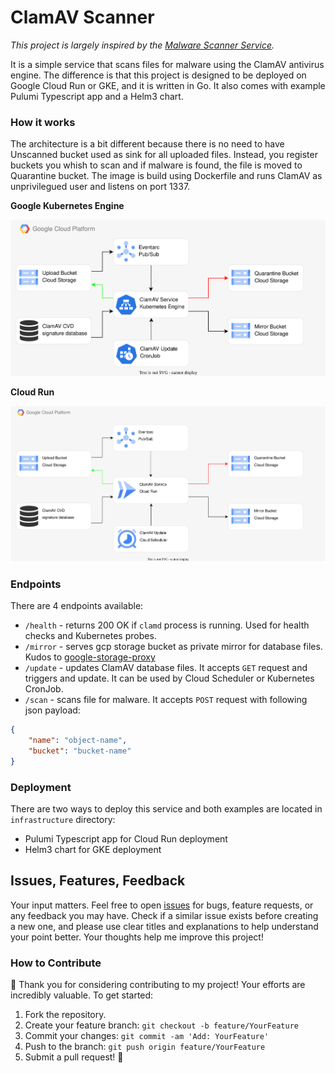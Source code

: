 # ClamAV Scanner

*This project is largely inspired by the [Malware Scanner Service](https://github.com/GoogleCloudPlatform/docker-clamav-malware-scanner).*

It is a simple service that scans files for malware using the ClamAV antivirus engine. The difference is that this project is designed to be deployed on Google Cloud Run or GKE, and it is written in Go. It also comes with example Pulumi Typescript app and a Helm3 chart.

### How it works
The architecture is a bit different because there is no need to have Unscanned bucket used as sink for all uploaded files. Instead, you register buckets you whish to scan and if malware is found, the file is moved to Quarantine bucket. The image is build using Dockerfile and runs ClamAV as unprivilegued user and listens on port 1337.

**Google Kubernetes Engine**

![GKE diagram](gke-diagram.svg)

**Cloud Run**

![Cloud Run diagram](cloudrun-diagram.svg)

### Endpoints

There are 4 endpoints available:
- `/health` - returns 200 OK if `clamd` process is running. Used for health checks and Kubernetes probes.
- `/mirror` - serves gcp storage bucket as private mirror for database files. Kudos to [google-storage-proxy](https://github.com/cirruslabs/google-storage-proxy)
- `/update` - updates ClamAV database files. It accepts `GET` request and triggers and update. It can be used by Cloud Scheduler or Kubernetes CronJob.
- `/scan` - scans file for malware. It accepts `POST` request with following json payload:

```json
{
    "name": "object-name",
    "bucket": "bucket-name"
}
```

### Deployment

There are two ways to deploy this service and both examples are located in `infrastructure` directory:
- Pulumi Typescript app for Cloud Run deployment
- Helm3 chart for GKE deployment

## Issues, Features, Feedback

Your input matters. Feel free to open [issues](https://github.com/losisin/gcp-pac/issues) for bugs, feature requests, or any feedback you may have. Check if a similar issue exists before creating a new one, and please use clear titles and explanations to help understand your point better. Your thoughts help me improve this project!

### How to Contribute

🌟 Thank you for considering contributing to my project! Your efforts are incredibly valuable. To get started:

1. Fork the repository.
2. Create your feature branch: `git checkout -b feature/YourFeature`
3. Commit your changes: `git commit -am 'Add: YourFeature'`
4. Push to the branch: `git push origin feature/YourFeature`
5. Submit a pull request! 🚀
